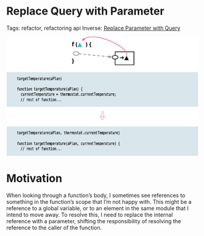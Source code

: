 # Replace Query with Parameter

Tags: refactor, refactoring api
Inverse: [Replace Parameter with Query](../Replace%20Parameter%20with%20Query/Replace%20Parameter%20with%20Query.md)

![Untitled](Untitled.png)

# Motivation

When looking through a function’s body, I sometimes see references to something in the function’s scope that I’m not happy with. This might be a reference to a global variable, or to an element in the same module that I intend to move away. To resolve this, I need to replace the internal reference with a parameter, shifting the responsibility of resolving the reference to the caller of the function.